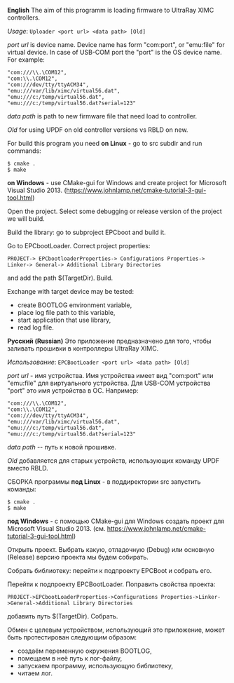 ﻿**English**
The aim of this programm is loading firmware to UltraRay XIMC controllers.

*Usage*: `Uploader <port url> <data path> [Old]`

*port url* is device name.
Device name has form "com:port", or "emu:file" for virtual device.
In case of USB-COM port the "port" is the OS device name.
For example:

    "com:///\\.\COM12",
    "com:\\.\COM12",
    "com:///dev/tty/ttyACM34",
    "emu:///var/lib/ximc/virtual56.dat",
    "emu:///c:/temp/virtual56.dat",
    "emu:///c:/temp/virtual56.dat?serial=123"

*data path* is path to new firmware file that need load to controller.

*Old* for using UPDF on old controller versions vs RBLD on new.

For build this program you need 
**on Linux** - go to src subdir and run commands:

    $ cmake .
    $ make
    
**on Windows** - use CMake-gui for Windows and create project for Microsoft Visual Studio 2013.
(https://www.johnlamp.net/cmake-tutorial-3-gui-tool.html)

Open the project. Select some debugging or release version of the project we will build.

Build the library: go to subproject EPCboot and build it.

Go to EPCbootLoader. Correct project properties:

`PROJECT-> EPCbootloaderProperties-> Configurations Properties-> Linker-> General-> Additional Library Directories`

and add the path $(TargetDir).
Build. 

Exchange with target device may be tested:
- create BOOTLOG environment variable,
- place log file path to this variable,
- start application that use library,
- read log file.

**Русский (Russian)**
Это приложение предназначено для того, чтобы заливать прошивки в контроллеры UltraRay XIMC.

*Использование*: `EPCBootLoader <port url> <data path> [Old]`

*port url* - имя устройства.
Имя устройства имеет вид "com:port" или "emu:file" для виртуального устройства.
Для USB-COM устройства "port" это имя устройства в ОС.
Например:

    "com:///\\.\COM12",
    "com:\\.\COM12",
    "com:///dev/tty/ttyACM34",
    "emu:///var/lib/ximc/virtual56.dat",
    "emu:///c:/temp/virtual56.dat",
    "emu:///c:/temp/virtual56.dat?serial=123"

*data path* -- путь к новой прошивке.

*Old* добавляется для старых устройств, использующих команду UPDF вместо RBLD.

СБОРКА программы 
**под Linux** - в поддиректории src запустить команды:

    $ cmake .
    $ make
    
**под Windows** - с помощью CMake-gui для Windows создать проект для Microsoft Visual Studio 2013. 
(см. https://www.johnlamp.net/cmake-tutorial-3-gui-tool.html)

Открыть проект. Выбрать какую, отладочную (Debug) или основную (Release) версию проекта мы будем собирать.

Собрать библиотеку: перейти к подпроекту EPCBoot и собрать его.

Перейти к подпроекту EPCBootLoader. Поправить свойства проекта:

`PROJECT->EPCbootLoaderProperties->Configurations Properties->Linker->General->Additional Library Directories` 

добавить путь $(TargetDir). Собрать.

Обмен с целевым устройством, использующий это приложение, может быть протестирован следующим образом:
- создаём переменную окружения BOOTLOG,
- помещаем в неё путь к лог-файлу,
- запускаем программу, использующую библиотеку,
- читаем лог.


